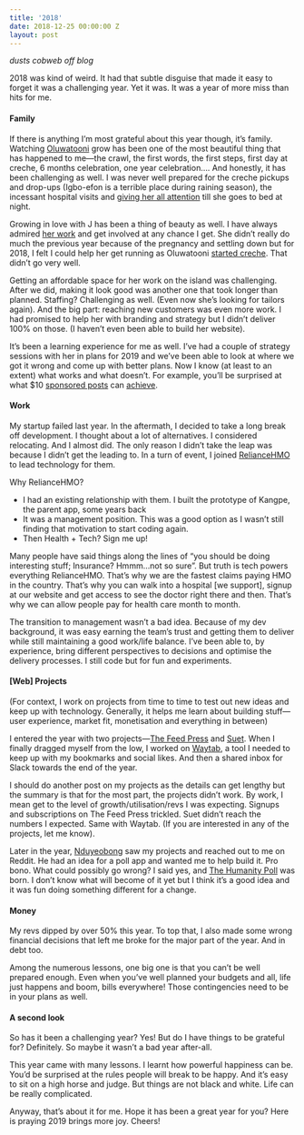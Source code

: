 ```yaml
---
title: '2018'
date: 2018-12-25 00:00:00 Z
layout: post
---
```


*dusts cobweb off blog*

2018 was kind of weird. It had that subtle disguise that made it easy to forget it was a challenging year. Yet it was. It was a year of more miss than hits for me.

#### Family

If there is anything I’m most grateful about this year though, it’s family. Watching [Oluwatooni](https://www.instagram.com/p/BgTajGNHFK4/) grow has been one of the most beautiful thing that has happened to me—the crawl, the first words, the first steps, first day at creche, 6 months celebration, one year celebration…. And honestly, it has been challenging as well. I was never well prepared for the creche pickups and drop-ups (Igbo-efon is a terrible place during raining season), the incessant hospital visits and [giving her all attention](https://photos.google.com/share/AF1QipOWSsefwZEyRT36samKhqKbwQ35yJPPUjx-gk1MZXBiaHQFip9GJnh7elZyBtUElg/photo/AF1QipOLDK6rm_bghjkqxjEdE3_votlAaoEK88F6-WRC?key=V1dzb3ZYZE5QTHVMNDEwOE9xUzhqemVNYmU5NzVR) till she goes to bed at night.

Growing in love with J has been a thing of beauty as well. I have always admired [her work](https://www.instagram.com/mandhems) and get involved at any chance I get. She didn’t really do much the previous year because of the pregnancy and settling down but for 2018, I felt I could help her get running as Oluwatooni [started creche](https://www.instagram.com/p/BkimAPwF9Ot/). That didn’t go very well. 

Getting an affordable space for her work on the island was challenging. After we did, making it look good was another one that took longer than planned. Staffing? Challenging as well. (Even now she’s looking for tailors again). And the big part: reaching new customers was even more work. I had promised to help her with branding and strategy but I didn’t deliver 100% on those. (I haven’t even been able to build her website).

It’s been a learning experience for me as well. I’ve had a couple of strategy sessions with her in plans for 2019 and we’ve been able to look at where we got it wrong and come up with better plans. Now I know (at least to an extent) what works and what doesn’t. For example, you’ll be surprised at what $10 [sponsored posts](https://web.facebook.com/mandhems/photos/a.476359846159387/528357387626299/?type=3&theater) can [achieve](https://www.instagram.com/p/BpjCEzsnGmB/). 

#### Work

My startup failed last year. In the aftermath, I decided to take a long break off development. I thought about a lot of alternatives. I considered relocating.  And I almost did. The only reason I didn’t take the leap was because I didn’t get the leading to. In a turn of event, I joined [RelianceHMO](https://reliancehmo.com) to lead technology for them. 

Why RelianceHMO?
- I had an existing relationship with them. I built the prototype of Kangpe, the parent app, some years back
- It was a management position. This was a good option as I wasn’t still finding that motivation to start coding again.
- Then Health + Tech? Sign me up! 

Many people have said things along the lines of “you should be doing interesting stuff; Insurance? Hmmm…not so sure”. But truth is tech powers everything RelianceHMO. That’s why we are the fastest claims paying HMO in the country. That’s why you can walk into a hospital [we support], signup at our website and get access to see the doctor right there and then. That’s why we can allow people pay for health care month to month. 

The transition to management wasn’t a bad idea. Because of my dev background, it was easy earning the team’s trust and getting them to deliver while still maintaining a good work/life balance. I’ve been able to, by experience, bring different perspectives to decisions and optimise the delivery processes.  I still code but for fun and experiments. 

#### [Web] Projects

(For context, I work on projects from time to time to test out new ideas and keep up with technology. Generally, it helps me learn about building stuff—user experience, market fit, monetisation and everything in between)

I entered the year with two projects—[The Feed Press](https://thefeed.press) and [Suet](https://suet.co). When I finally dragged myself from the low, I worked on [Waytab](http://waytab.io), a tool I needed to keep up with my bookmarks and social likes. And then a shared inbox for Slack towards the end of the year.

I should do another post on my projects as the details can get lengthy but the summary is that for the most part, the projects didn’t work. By work, I mean get to the level of growth/utilisation/revs I was expecting. Signups and subscriptions on The Feed Press trickled. Suet didn’t reach the numbers I expected. Same with Waytab. (If you are interested in any of the projects, let me know).

Later in the year, [Nduyeobong](https://twitter.com/nduyeobongakpan) saw my projects and reached out to me on Reddit. He had an idea for a poll app and wanted me to help build it. Pro bono. What could possibly go wrong? I said yes, and [The Humanity Poll](http://thehumanitypoll.org) was born. I don’t know what will become of it yet but I think it’s a good idea and it was fun doing something different for a change.

#### Money

My revs dipped by over 50% this year. To top that, I also made some wrong financial decisions that left me broke for the major part of the year. And in debt too. 

Among the numerous lessons, one big one is that you can’t be well prepared enough. Even when you’ve well planned your budgets and all, life just happens and boom, bills everywhere! Those contingencies need to be in your plans as well.

#### A second look

So has it been a challenging year? Yes! But do I have things to be grateful for? Definitely. So maybe it wasn’t a bad year after-all. 

This year came with many lessons. I learnt how powerful happiness can be. You’d be surprised at the rules people will break to be happy. And it’s easy to sit on a high horse and judge. But things are not black and white. Life can be really complicated.

Anyway, that’s about it for me. Hope it has been a great year for you? Here is praying 2019 brings more joy. Cheers!